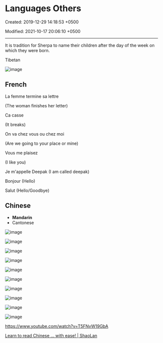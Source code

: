 # Languages Others

Created: 2019-12-29 14:18:53 +0500

Modified: 2021-10-17 20:06:10 +0500

---

It is tradition for Sherpa to name their children after the day of the week on which they were born.

Tibetan

![image](media/Languages-Others-image1.png)

## French

La femme termine sa lettre

(The woman finishes her letter)

Ca casse

(It breaks)

On va chez vous ou chez moi

(Are we going to your place or mine)

Vous me plaisez

(I like you)

Je m'appelle Deepak (I am called deepak)

Bonjour (Hello)

Salut (Hello/Goodbye)

## Chinese

- **Mandarin**
- Cantonese

![image](media/Languages-Others-image2.png)

![image](media/Languages-Others-image3.png)

![image](media/Languages-Others-image4.png)

![image](media/Languages-Others-image5.png)

![image](media/Languages-Others-image6.png)

![image](media/Languages-Others-image7.png)

![image](media/Languages-Others-image8.png)

![image](media/Languages-Others-image9.png)

![image](media/Languages-Others-image10.png)

![image](media/Languages-Others-image11.png)

<https://www.youtube.com/watch?v=T5FNvW19GbA>

[Learn to read Chinese ... with ease! | ShaoLan](https://www.youtube.com/watch?v=troxvPRmZm8&ab_channel=TED)
